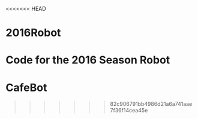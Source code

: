 <<<<<<< HEAD
# 2016Robot
Code for the 2016 Season Robot
=======
# CafeBot
>>>>>>> 82c906791bb4986d21a6a741aae7f36f14cea45e
